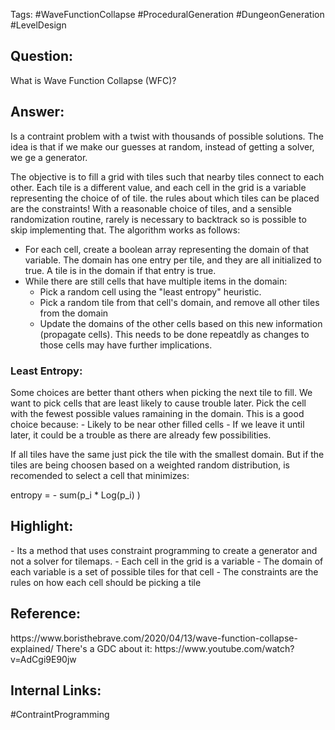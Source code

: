 Tags: #WaveFunctionCollapse #ProceduralGeneration #DungeonGeneration #LevelDesign 
<h2>Question: </h2>
What is Wave Function Collapse (WFC)?
<h2>Answer:</h2>
Is a contraint problem with a twist with thousands of possible solutions. The idea is that if we make our guesses at random, instead of getting a solver, we ge a generator.

The objective is to fill a grid with tiles such that nearby tiles connect to each other. Each tile is a different value, and each cell in the grid is a variable representing the choice of of tile. the rules about which tiles can be placed are the constraints! With a reasonable choice of tiles, and a sensible randomization routine, rarely is necessary to backtrack so is possible to skip implementing that. The algorithm works as follows:
- For each cell, create a boolean array representing the domain of that variable. The domain has one entry per tile, and they are all initialized to true. A tile is in the domain if that entry is true.
- While there are still cells that have multiple items in the domain:
	- Pick a random cell using the "least entropy" heuristic.
	- Pick a random tile from that cell's domain, and remove all other tiles from the domain
	- Update the domains of the other cells based on this new information (propagate cells). This needs to be done repeatdly as changes to those cells may have further implications.

<h3>Least Entropy:</h3>
Some choices are better thant others when picking the next tile to fill. We want to pick cells that are least likely to cause trouble later. Pick the cell with the fewest possible values ramaining in the domain. This is a good choice because:
	- Likely to be near other filled cells
	- If we leave it until later, it could be a trouble as there are already few possibilities.

If all tiles have the same just pick the tile with the smallest domain. But if the tiles are being choosen based on a weighted random distribution, is recomended to select a cell that minimizes:

entropy = - sum(p_i * Log(p_i) )
<h2>Highlight:</h2>
- Its a method that uses constraint programming to create a generator and not a solver for tilemaps.
	- Each cell in the grid is a variable
	- The domain of each variable is a set of possible tiles for that cell
	- The constraints are the rules on how each cell should be picking a tile
	
<h2>Reference: </h2>
https://www.boristhebrave.com/2020/04/13/wave-function-collapse-explained/
There's a GDC about it: https://www.youtube.com/watch?v=AdCgi9E90jw

<h2>Internal Links:</h2>
#ContraintProgramming